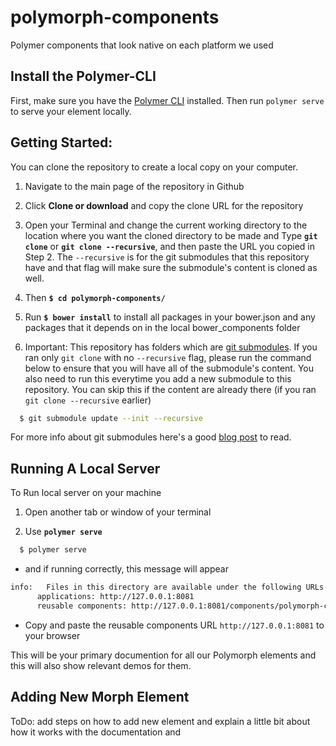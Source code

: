 # polymorph-components
Polymer components that look native on each platform we used

## Install the Polymer-CLI

First, make sure you have the [Polymer CLI](https://www.npmjs.com/package/polymer-cli) installed. Then run `polymer serve` to serve your element locally.

## Getting Started:
You can clone the repository to create a local copy on your computer. 

  1. Navigate to the main page of the repository in Github

  2. Click **Clone or download** and copy the clone URL for the repository

  3. Open your Terminal and change the current working directory to the location where you want the cloned directory to be made and Type **`git clone`** or **`git clone --recursive`**, and then paste the URL you copied in Step 2. The `--recursive` is for the git submodules that this repository have and that flag will make sure the submodule's content is cloned as well.  

  4. Then **`$ cd polymorph-components/`**

  5. Run **`$ bower install`** to install all packages in your bower.json and any packages that it depends on in the local bower_components folder

  6. Important: This repository has folders which are [git submodules][Git Submodules]. If you ran only `git clone` with no `--recursive` flag, please run the command below to ensure that you will have all of the submodule's content. You also need to run this everytime you add a new submodule to this repository. You can skip this if the content are already there (if you ran `git clone --recursive` earlier)

  ```bash
    $ git submodule update --init --recursive
  ``` 

  For more info about git submodules here's a good [blog post][Git Submodules Blog] to read.
## Running A Local Server
  To Run local server on your machine
  
  1. Open another tab  or window of your terminal

  2. Use **`polymer serve`** 

  ```bash
    $ polymer serve
  ```

  - and if running correctly, this message will appear

  ```bash
  info:   Files in this directory are available under the following URLs
        applications: http://127.0.0.1:8081
        reusable components: http://127.0.0.1:8081/components/polymorph-components/
  ```

- Copy and paste the reusable components URL `http://127.0.0.1:8081` to your browser

This will be your primary documention for all our Polymorph elements and this will also show relevant demos for them.  

## Adding New Morph Element

ToDo: add steps on how to add new element and explain a little bit about how it works with the documentation and 


  [Git Submodules]: https://github.com/blog/2104-working-with-submodules

  [Git Submodules Blog]: http://dan.mccloy.info/2015/06/11/Git-submodules